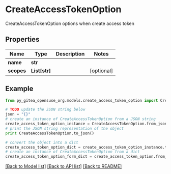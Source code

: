 # CreateAccessTokenOption

CreateAccessTokenOption options when create access token

## Properties
Name | Type | Description | Notes
------------ | ------------- | ------------- | -------------
**name** | **str** |  | 
**scopes** | **List[str]** |  | [optional] 

## Example

```python
from py_gitea_opensuse_org.models.create_access_token_option import CreateAccessTokenOption

# TODO update the JSON string below
json = "{}"
# create an instance of CreateAccessTokenOption from a JSON string
create_access_token_option_instance = CreateAccessTokenOption.from_json(json)
# print the JSON string representation of the object
print CreateAccessTokenOption.to_json()

# convert the object into a dict
create_access_token_option_dict = create_access_token_option_instance.to_dict()
# create an instance of CreateAccessTokenOption from a dict
create_access_token_option_form_dict = create_access_token_option.from_dict(create_access_token_option_dict)
```
[[Back to Model list]](../README.md#documentation-for-models) [[Back to API list]](../README.md#documentation-for-api-endpoints) [[Back to README]](../README.md)


